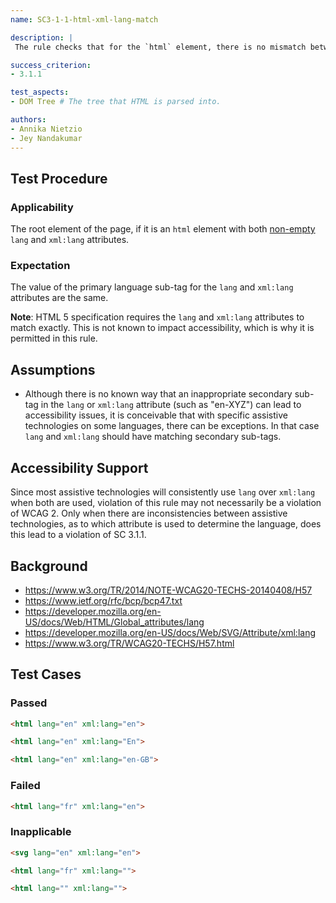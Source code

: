 ```yaml
---
name: SC3-1-1-html-xml-lang-match

description: |
 The rule checks that for the `html` element, there is no mismatch between the primary language in [non-empty](#non-empty) `lang` and `xml:lang` attributes, if both are used, and that it conforms to [BCP 47](https://www.ietf.org/rfc/bcp/bcp47.txt).

success_criterion:
- 3.1.1

test_aspects:
- DOM Tree # The tree that HTML is parsed into.

authors:
- Annika Nietzio
- Jey Nandakumar
---
```


## Test Procedure

### Applicability

The root element of the page, if it is an `html` element with both [non-empty](#non-empty) `lang` and `xml:lang` attributes.

### Expectation

The value of the primary language sub-tag for the `lang` and `xml:lang` attributes are the same.

**Note**: HTML 5 specification requires the `lang` and `xml:lang` attributes to match exactly. This is not known to impact accessibility, which is why it is permitted in this rule.

## Assumptions

- Although there is no known way that an inappropriate secondary sub-tag in the `lang` or `xml:lang` attribute (such as "en-XYZ") can lead to accessibility issues, it is conceivable that with specific assistive technologies on some languages, there can be exceptions. In that case `lang` and `xml:lang` should have matching secondary sub-tags.

## Accessibility Support

Since most assistive technologies will consistently use `lang` over `xml:lang` when both are used, violation of this rule may not necessarily be a violation of WCAG 2. Only when there are inconsistencies between assistive technologies, as to which attribute is used to determine the language, does this lead to a violation of SC 3.1.1.

## Background

- https://www.w3.org/TR/2014/NOTE-WCAG20-TECHS-20140408/H57
- https://www.ietf.org/rfc/bcp/bcp47.txt
- https://developer.mozilla.org/en-US/docs/Web/HTML/Global_attributes/lang
- https://developer.mozilla.org/en-US/docs/Web/SVG/Attribute/xml:lang
- https://www.w3.org/TR/WCAG20-TECHS/H57.html

## Test Cases

### Passed

```html
<html lang="en" xml:lang="en">
```

```html
<html lang="en" xml:lang="En">
```

```html
<html lang="en" xml:lang="en-GB">
```

### Failed

```html
<html lang="fr" xml:lang="en">
```

### Inapplicable

```html
<svg lang="en" xml:lang="en">
```

```html
<html lang="fr" xml:lang="">
```

```html
<html lang="" xml:lang="">
```
